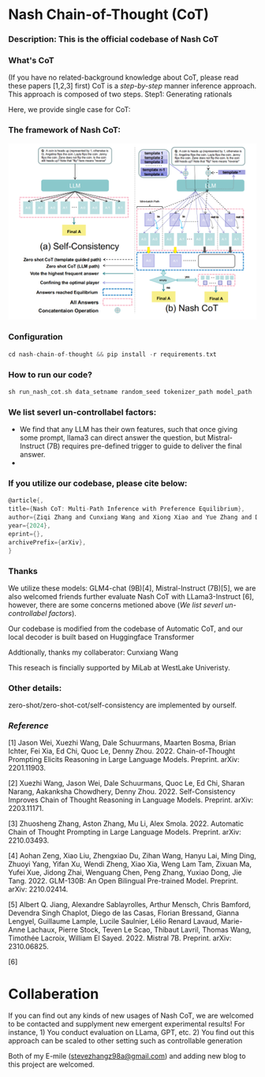 # Nash Chain-of-Thought (CoT)

### Description: This is the official codebase of Nash CoT

### What's CoT

(If you have no related-background knowledge about CoT, please read these papers [1,2,3] first) CoT is a *step-by-step* manner inference approach. This approach is composed of two steps. Step1: Generating rationals 

Here, we provide single case for CoT:

### The framework of Nash CoT:

![image](demonstration.png)

### Configuration

```c
cd nash-chain-of-thought && pip install -r requirements.txt
```

### How to run our code?

```c
sh run_nash_cot.sh data_setname random_seed tokenizer_path model_path
```

### We list severl un-controllabel factors:

- We find that any LLM has their own features, such that once giving some prompt, llama3 can direct answer the question, but Mistral-Instruct (7B) requires pre-defined trigger to guide to deliver the final answer.
-  


### If you utilize our codebase, please cite below:

```c
@article{,
title={Nash CoT: Multi-Path Inference with Preference Equilibrium}, 
author={Ziqi Zhang and Cunxiang Wang and Xiong Xiao and Yue Zhang and Donglin Wang},
year={2024},
eprint={},
archivePrefix={arXiv},
}
```

### Thanks 

We utilize these models: GLM4-chat (9B)[4], Mistral-Instruct (7B)[5], we are also welcomed friends further evaluate Nash CoT with LLama3-Instruct [6], however, there are some concerns metioned above (*We list severl un-controllabel factors*). 

Our codebase is modified from the codebase of Automatic CoT, and our local decoder is built based on Huggingface Transformer

Addtionally, thanks my collaberator: Cunxiang Wang

This reseach is fincially supported by MiLab at WestLake Univeristy.

### Other details:

zero-shot/zero-shot-cot/self-consistency are implemented by ourself.

### *Reference*

[1] Jason Wei, Xuezhi Wang, Dale Schuurmans, Maarten Bosma, Brian Ichter, Fei Xia, Ed Chi, Quoc Le, Denny Zhou. 2022. Chain-of-Thought Prompting Elicits Reasoning in Large Language Models. Preprint. arXiv: 2201.11903.

[2] Xuezhi Wang, Jason Wei, Dale Schuurmans, Quoc Le, Ed Chi, Sharan Narang, Aakanksha Chowdhery, Denny Zhou. 2022. Self-Consistency Improves Chain of Thought Reasoning in Language Models. Preprint. arXiv: 2203.11171.

[3] Zhuosheng Zhang, Aston Zhang, Mu Li, Alex Smola. 2022. Automatic Chain of Thought Prompting in Large Language Models. Preprint. arXiv: 2210.03493.

[4] Aohan Zeng, Xiao Liu, Zhengxiao Du, Zihan Wang, Hanyu Lai, Ming Ding, Zhuoyi Yang, Yifan Xu, Wendi Zheng, Xiao Xia, Weng Lam Tam, Zixuan Ma, Yufei Xue, Jidong Zhai, Wenguang Chen, Peng Zhang, Yuxiao Dong, Jie Tang. 2022. GLM-130B: An Open Bilingual Pre-trained Model. Preprint. arXiv: 2210.02414.

[5] Albert Q. Jiang, Alexandre Sablayrolles, Arthur Mensch, Chris Bamford, Devendra Singh Chaplot, Diego de las Casas, Florian Bressand, Gianna Lengyel, Guillaume Lample, Lucile Saulnier, Lélio Renard Lavaud, Marie-Anne Lachaux, Pierre Stock, Teven Le Scao, Thibaut Lavril, Thomas Wang, Timothée Lacroix, William El Sayed. 2022. Mistral 7B. Preprint. arXiv: 2310.06825.

[6] 

# Collaberation 

If you can find out any kinds of new usages of Nash CoT, we are welcomed to be contacted and supplyment new emergent experimental results! For instance, 1) You conduct evaluation on LLama, GPT, etc. 2) You find out this approach can be scaled to other setting such as controllable generation  

Both of my E-mile (stevezhangz98a@gmail.com) and adding new blog to this project are welcomed. 
